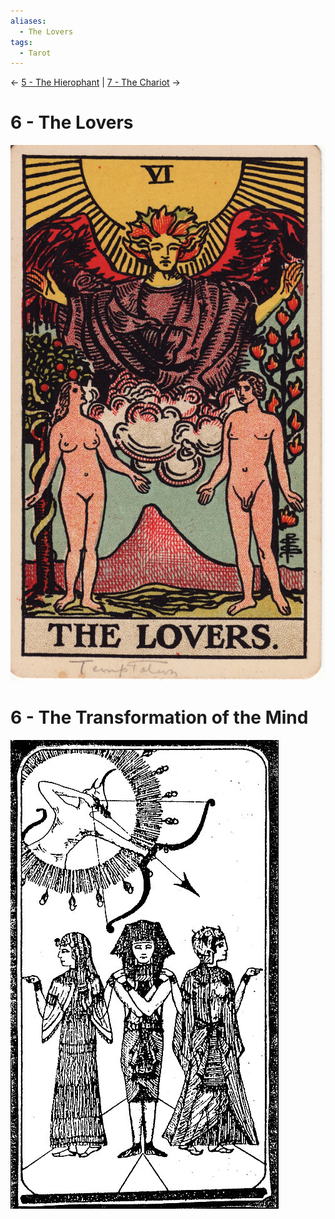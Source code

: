 ```yaml
---
aliases:
  - The Lovers
tags:
  - Tarot
---
```

<- [5 - The Hierophant](5%20-%20The%20Hierophant.md) | [7 - The Chariot](7%20-%20The%20Chariot.md) ->
# 6 - The Lovers
![300](Classic%20Tarot%20Images/6-lovers.jpg)
# 6 - The Transformation of the Mind
![tarot6](LOO%20Tarot%20Images/tarot6.jpg)